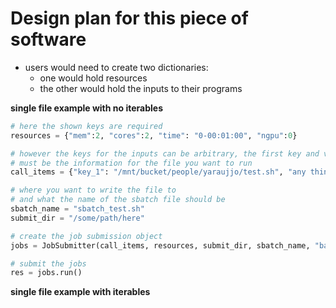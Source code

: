 # Design plan for this piece of software

* users would need to create two dictionaries: 
    * one would hold resources
    * the other would hold the inputs to their programs

**single file example with no iterables**

```python
# here the shown keys are required
resources = {"mem":2, "cores":2, "time": "0-00:01:00", "ngpu":0}

# however the keys for the inputs can be arbitrary, the first key and value pair
# must be the information for the file you want to run
call_items = {"key_1": "/mnt/bucket/people/yaraujjo/test.sh", "any thing": 3}

# where you want to write the file to
# and what the name of the sbatch file should be
sbatch_name = "sbatch_test.sh"
submit_dir = "/some/path/here"

# create the job submission object
jobs = JobSubmitter(call_items, resources, submit_dir, sbatch_name, "bash")

# submit the jobs
res = jobs.run()
```

**single file example with iterables**
